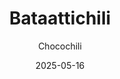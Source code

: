 ---
title: "Bataattichili"
image: "https://vegaanibotti.lauravuo.me/2025/05/2025-05-16_small.png"
date: 2025-05-16
receipt_url: "https://chocochili.net/2010/01/bataattichili/"
author: "Chocochili"
---